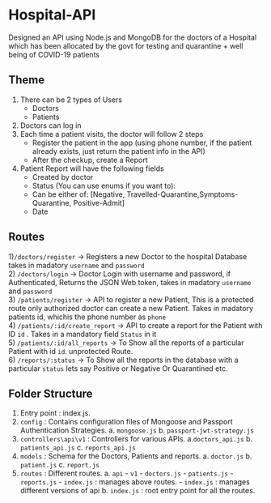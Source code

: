 # Hospital-API
 Designed an API using Node.js and MongoDB for the doctors of a Hospital which has been allocated by the govt for testing and quarantine + well being of COVID-19 patients

## Theme
1. There can be 2 types of Users
    - Doctors
    - Patients
2. Doctors can log in
3. Each time a patient visits, the doctor will follow 2 steps
    - Register the patient in the app (using phone number, if the patient already exists, just return the patient info in the API)
    - After the checkup, create a Report
4. Patient Report will have the following fields
    - Created by doctor
    - Status (You can use enums if you want to):
    - Can be either of: [Negative, Travelled-Quarantine,Symptoms-Quarantine, Positive-Admit]
    - Date

## Routes
1)`/doctors/register` → Registers a new Doctor to the hospital Database takes in madatory `username` and `password`  
2) `/doctors/login` → Doctor Login with username and password, if Authenticated, Returns the JSON Web token, takes in madatory `username` and `password`  
3) `/patients/register` → API to register a new Patient, This is a protected route only authorized doctor can create a new Patient. Takes in madatory patients id, whichis the phone number as `phone`  
4) `/patients/:id/create_report` → API to create a report for the Patient with ID `id` . Takes in a mandatory field `Status` in it  
5) `/patients/:id/all_reports` → To Show all the reports of a particular Patient with id `id`. unprotected Route.  
6) `/reports/:status`  → To Show all the reports in the database with a particular `status` lets say Positive or Negative Or Quarantined etc.  


## Folder Structure
1) Entry point : index.js. 
2) `config` : Contains configuration files of Mongoose and Passport Authentication Strategies. 
        a. `mongoose.js`
        b. `passport-jwt-strategy.js`
3) `controllers\api\v1` : Controllers for various APIs.
        a.`doctors_api.js`
        b. `patients_api.js`
        c. `reports_api.js`
4) `models` : Schema for the Doctors, Patients and reports.
        a. `doctor.js`
        b. `patient.js`
        c. `report.js`
5) `routes` : Different routes.
        a. `api`
            - `v1`
                - `doctors.js`
                - `patients.js`
                - `reports.js`
                - `index.js` : manages above routes.
            - `index.js` : manages different versions of api
        b. `index.js` : root entry point for all the routes.
        